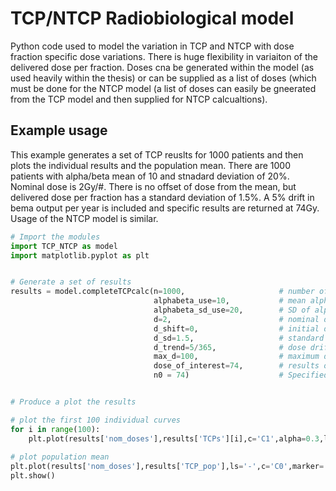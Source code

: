 # TCP/NTCP Radiobiological model
Python code used to model the variation in TCP and NTCP with dose fraction specific dose variations.
There is huge flexibility in variaiton of the delivered dose per fraction.
Doses cna be generated within the model (as used heavily within the thesis) or can be supplied as a list of doses (which must be done for the NTCP model (a list of doses can easily be gneerated from the TCP model and then supplied for NTCP calcualtions).

## Example usage
This example generates a set of TCP reuslts for 1000 patients and then plots the individual results and the population mean.
There are 1000 patients with alpha/beta mean of 10 and stnadard deviation of 20%.
Nominal dose is 2Gy/#. There is no offset of dose from the mean, but delivered dose per fraction has a standard deviation of 1.5%.
A 5% drift in bema output per year is included and specific results are returned at 74Gy.
Usage of the NTCP model is similar.

```python
# Import the modules
import TCP_NTCP as model
import matplotlib.pyplot as plt


# Generate a set of results
results = model.completeTCPcalc(n=1000,                     # number of patients in population to model
                                alphabeta_use=10,           # mean alpha/beta
                                alphabeta_sd_use=20,        # SD of alpha/beta (%)
                                d=2,                        # nominal dose (Gy/fraction)
                                d_shift=0,                  # initial dose difference (%)
                                d_sd=1.5,                   # standard deviation of delivered dose (%)
                                d_trend=5/365,              # dose drift (%/day)
                                max_d=100,                  # maximum dose for which TCP is calcualted (Gy)
                                dose_of_interest=74,        # results of TCP at this dose are returned seperately for simpler analysis.
                                n0 = 74)                    # Specified N0 value (can be determined by fitting to a defined population)


# Produce a plot the results

# plot the first 100 individual curves
for i in range(100):
    plt.plot(results['nom_doses'],results['TCPs'][i],c='C1',alpha=0.3,lw=1)
    
# plot population mean
plt.plot(results['nom_doses'],results['TCP_pop'],ls='-',c='C0',marker='o',ms=3)
plt.show()
```
